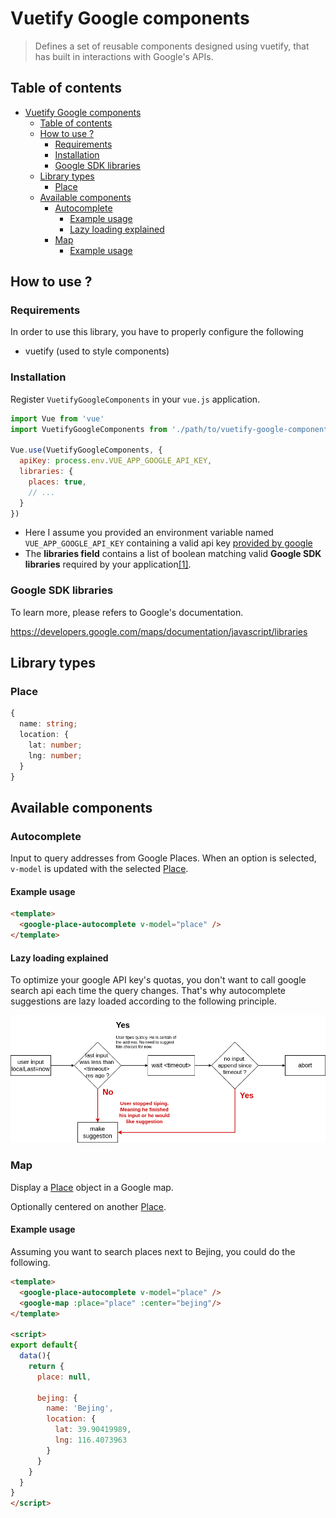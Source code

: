 # Vuetify Google components

> Defines a set of reusable components designed using vuetify, that has built in interactions with Google's APIs.

## Table of contents

- [Vuetify Google components](#vuetify-google-components)
  - [Table of contents](#table-of-contents)
  - [How to use ?](#how-to-use-)
    - [Requirements](#requirements)
    - [Installation](#installation)
    - [Google SDK libraries](#google-sdk-libraries)
  - [Library types](#library-types)
    - [Place](#place)
  - [Available components](#available-components)
    - [Autocomplete](#autocomplete)
      - [Example usage](#example-usage)
      - [Lazy loading explained](#lazy-loading-explained)
    - [Map](#map)
      - [Example usage](#example-usage-1)

## How to use ?

### Requirements

In order to use this library, you have to properly configure the following
- vuetify (used to style components)


### Installation

Register `VuetifyGoogleComponents` in your `vue.js` application.

```javascript
import Vue from 'vue'
import VuetifyGoogleComponents from './path/to/vuetify-google-components'

Vue.use(VuetifyGoogleComponents, {
  apiKey: process.env.VUE_APP_GOOGLE_API_KEY,
  libraries: {
    places: true,
    // ...
  }
})

```

*  Here I assume you provided an environment variable named `VUE_APP_GOOGLE_API_KEY` containing a valid api key [provided by google](https://developers.google.com/maps/documentation/javascript/get-api-key)
*  The **libraries field** contains a list of boolean matching valid **Google SDK libraries** required by your application[\[1\]](#google-sdk-libraries).

### Google SDK libraries

To learn more, please refers to Google's documentation.

https://developers.google.com/maps/documentation/javascript/libraries

## Library types

### Place
```typescript
{
  name: string;
  location: {
    lat: number;
    lng: number;
  }
}
```

## Available components

### Autocomplete

Input to query addresses from Google Places.
When an option is selected, `v-model` is updated with the selected [Place](#place).

#### Example usage

```html
<template>
  <google-place-autocomplete v-model="place" />
</template>
```

#### Lazy loading explained

To optimize your google API key's quotas, you don't want to call google search api each time the query changes. That's why autocomplete suggestions are lazy loaded according to the following principle.

![autocomplete-lazy-loading](docs/images/autocomplete-lazy-loading.png)

### Map

Display a [Place](#place) object in a Google map.

Optionally centered on another [Place](#place).

#### Example usage

Assuming you want to search places next to Bejing, you could do the following.

```html
<template>
  <google-place-autocomplete v-model="place" />
  <google-map :place="place" :center="bejing"/>
</template>

<script>
export default{
  data(){
    return {
      place: null,

      bejing: {
        name: 'Bejing',
        location: {
          lat: 39.90419989,
          lng: 116.4073963
        }
      }
    }
  }
}
</script>
```